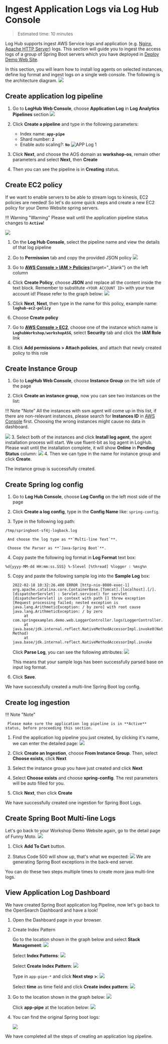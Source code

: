 # Ingest Application Logs via Log Hub Console
> Estimated time: 10 minutes

Log Hub supports ingest AWS Service logs and application (e.g. [Nginx][nginx], [Apache HTTP Server][apache]) logs. 
This section will guide you to ingest the access logs of a group of Spring Boot servers which you have deployed in [Deploy Demo Web Site](../deployment/deploy-demo-web-site.md).

In this section, you will learn how to install log agents on selected instances, define log format and ingest logs on a single web console. The following is the architecture diagram.
![](../../images/log%20analytics%20pipeline%20-%20application.png)


## Create application log pipeline

1. Go to **LogHub Web Console**, choose **Application Log** in **Log Analytics Pipelines** section
    ![](../../images/workshop/create-application-log.png)

2. Click **Create a pipeline** and type in the following parameters:
    * Index name: **`app-pipe`**
    * Shard number: **`2`**
    * Enable auto scaling?: **`No`**
    ![APP Log 1](../../images/workshop/app-log-ingest-setting.png)
3. Click **Next**, and choose the AOS domain as **workshop-os**, remain other parameters and select **Next**, then **Create**     
4. Then you can see the pipeline is in **Creating** status.

## Create EC2 policy
If we want to enable servers to be able to stream logs to kinesis, EC2 policies are needed! So let's do some quick steps and create a new EC2 policy for your Demo Website spring servers.

!!! Warning "Warning"
     Please wait until the application pipeline status changes to **`Active`**!

![](../../images/workshop/create-policy.png)

1. On the **Log Hub Console**, select the pipeline name and view the details of that log pipeline

2. Go to **Permission** tab and copy the provided JSON policy
![](../../images/workshop/copy-policy.png)

3. Go to [**AWS Console > IAM > Policies**](https://console.aws.amazon.com/iamv2/home#/policies){target="_blank"} on the left column

5. Click **Create Policy**, choose **JSON** and replace all the content inside the text block.
Remember to substitute `<YOUR ACCOUNT ID>` with your true account id! Please refer to the graph below:
![](../../images/workshop/policy-edit.png)

6. Click **Next**, **Next**, then type in the name for this policy, example name: **`loghub-ec2-policy`** 

7. Choose **Create policy**

8. Go to <a href="https://console.aws.amazon.com/ec2/v2/home?region=us-east-1#Instances:" target="_blank">**AWS Console > EC2**</a>, choose one of the instance which name is **`LoghubWorkshop/workshopASG`**, select **Security** tab and click the **IAM Role** link

9. Click **Add permissions > Attach policies**, and attach that newly created policy to this role

## Create Instance Group
1. Go to **LogHub Web Console**, choose **Instance Group** on the left side of the page

2. Click **Create an instance group**, now you can see two instances on the list:

!!! Note "Note"
     All the instances with ssm agent will come up in this list, if there are non-relevant instances, please search for **Instances ID** in <a href="https://console.aws.amazon.com/ec2/v2/home?region=us-east-1#Instances:" target="_blank">AWS Console</a> first. Choosing the wrong instances might cause no data in dashboard.

![](../../images/workshop/instance-group-install.png)
3. Select both of the instances and click **Install log agent**, the agent installation process will start. We use fluent-bit as log agent in LogHub. Please wait until the installation complete, it will show **Online** in **Pending Status** column:
![](../../images/workshop/instance-group-installed.png)
4. Then we can type in the name for instance group  and click **Create**. 

The instance group is successfully created.

## Create Spring log config

1. Go to **Log Hub Console**, choose **Log Config** on the left most side of the page

2. Click **Create a log config**, type in the **Config Name** like: `spring-config`.

3. Type in the following log path:
```
/tmp/springboot-sf4j-logback.log
```
     And choose the log type as **`Multi-line Text`**.

     Choose the Parser as **`Java-Spring Boot`**.

4. Copy paste the following log format in **Log Format** text box: 
```
%d{yyyy-MM-dd HH:mm:ss.SSS} %-5level [%thread] %logger : %msg%n
```

5. Copy and paste the following sample log into the **Sample Log** box:
     ```
     2022-02-18 10:32:26.400 ERROR [http-nio-8080-exec-1] org.apache.catalina.core.ContainerBase.[Tomcat].[localhost].[/].[dispatcherServlet] : Servlet.service() for servlet [dispatcherServlet] in context with path [] threw exception [Request processing failed; nested exception is java.lang.ArithmeticException: / by zero] with root cause
     java.lang.ArithmeticException: / by zero
          at com.springexamples.demo.web.LoggerController.logs(LoggerController.java:22)
          at java.base/jdk.internal.reflect.NativeMethodAccessorImpl.invoke0(Native Method)
          at java.base/jdk.internal.reflect.NativeMethodAccessorImpl.invoke
     ```
     Click **Parse Log**, you can see the following attributes:
     ![](../../images/workshop/parse-log-2.png)

     This means that your sample logs has been successfully parsed base on input log format.

5. Click **Save**.

We have successfully created a multi-line Spring Boot log config.

## Create log ingestion

!!! Note "Note"

     Please make sure the application log pipeline is in **Active** status, before proceeding this section.

1. Find the application log pipeline you just created, by clicking it's name, we can enter the detailed page:
![](../../images/workshop/create-ingestion.png)

2. Click **Create an Ingestion**, choose **From Instance Group**. Then, select **Choose exists**, click **Next**

3. Select the instance group you have just created and click **Next**

4. Select **Choose exists** and  choose **spring-config**. The rest parameters will be auto filled for you.

5. Click **Next**, then click **Create**

We have successfully created one ingestion for Spring Boot Logs.

[nginx]:https://www.nginx.com/
[apache]:https://httpd.apache.org/

## Create Spring Boot Multi-line Logs

Let's go back to your Workshop Demo Website again, go to the detail page of Funny Moto.
![](../../images/workshop/moto-detail.png)

1. Click **Add To Cart** button.

2. Status Code 500 will show up, that's what we expected:
![](../../images/workshop/500.png)
We are generating Spring Boot exceptions in the back-end server.

You can do these two steps multiple times to create more java multi-line logs.

## View Application Log Dashboard

We have created Spring Boot application log Pipeline, now let's go back to the OpenSearch Dashboard and have a look!

1. Open the Dashboard page in your browser.

2. Create Index Pattern

     Go to the location shown in the graph below and select **Stack Management**:
     ![](../../images/workshop/stack-management.png)

     Select **Index Patterns**:
     ![](../../images/workshop/index-patterns.png)

     Select **Create Index Pattern**:
     ![](../../images/workshop/create-index-pattern.png)

     Type in `app-pipe-*` and click **Next step >**:
     ![](../../images/workshop/define-index-pattern.png)

     Select **time** as time field and click **Create index pattern**:
     ![](../../images/workshop/select-time-field.png)

3. Go to the location shown in the graph below:
     ![](../../images/workshop/discover.png)

     Click **app-pipe** at the location below:
     ![](../../images/workshop/app-pipe.png)

4. You can find the original Spring boot logs:

     ![](../../images/workshop/multi-line.png)


We have completed all the steps of creating an application log pipeline.